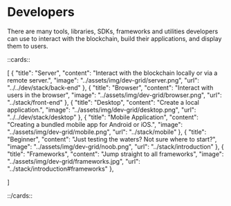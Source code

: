 # Developers


There are many tools, libraries, SDKs, frameworks and utilities developers can use to interact with the blockchain, build their applications, and display them to users. 

::cards::

[
  {
    "title": "Server",
    "content": "Interact with the blockchain locally or via a remote server.",
    "image": "../assets/img/dev-grid/server.png",
    "url": "../../dev/stack/back-end"
  },
  {
    "title": "Browser",
    "content": "Interact with users in the browser",
    "image": "../assets/img/dev-grid/browser.png",
    "url": "../stack/front-end"
  },
  {
    "title": "Desktop",
    "content": "Create a local application.",
    "image": "../assets/img/dev-grid/desktop.png",
    "url": "../../dev/stack/desktop"
  },
  {
    "title": "Mobile Application",
    "content": "Creating a bundled mobile app for Android or iOS.",
    "image": "../assets/img/dev-grid/mobile.png",
    "url": "../stack/mobile"
  },
  {
    "title": "Beginner",
    "content": "Just testing the waters? Not sure where to start?",
    "image": "../assets/img/dev-grid/noob.png",
    "url": "../stack/introduction"
  },
  {
    "title": "Frameworks",
    "content": "Jump straight to all frameworks",
    "image": "../assets/img/dev-grid/frameworks.jpg",
    "url": "../stack/introduction#frameworks"
  },

]

::/cards::

